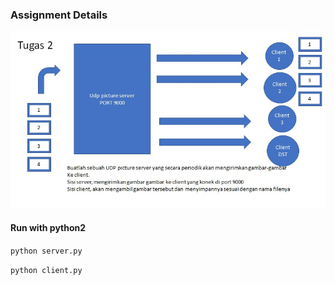 ### Assignment Details

![assignment detail](file.jpg)

#### Run with python2

`python server.py`

`python client.py`
